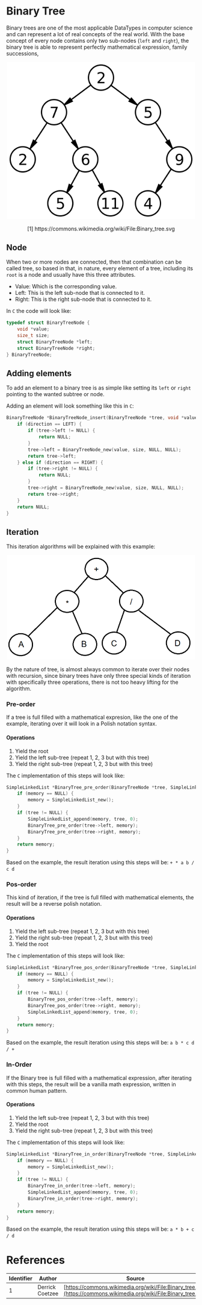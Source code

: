 # Binary Tree

Binary trees are one of the most applicable DataTypes in computer science and can represent a lot of real concepts of the real world. With the base concept of every node contains only two sub-nodes (`left` and `right`), the binary tree is able to represent perfectly mathematical expression, family successions,

<div style="text-align: center"><a href="https://commons.wikimedia.org/wiki/File:Binary_tree.svg"><img src="/static/vendor/img/wikipedia/Binary_tree.svg" alt="BinaryTree" style="width: 500px; height: auto"/></a><p>[1] https://commons.wikimedia.org/wiki/File:Binary_tree.svg</p></div>

## Node

When two or more nodes are connected, then that combination can be called tree, so based in that, in nature, every element of a tree, including its `root` is a node and usually have this three attributes.

* Value: Which is the corresponding value.
* Left: This is the left sub-node that is connected to it.
* Right: This is the right sub-node that is connected to it.

In `C` the code will look like:

```c
typedef struct BinaryTreeNode {
    void *value;
    size_t size;
    struct BinaryTreeNode *left;
    struct BinaryTreeNode *right;
} BinaryTreeNode;
```

## Adding elements

To add an element to a binary tree is as simple like setting its `left` or `right` pointing to the wanted subtree or node.

Adding an element will look something like this in `C`:

```c
BinaryTreeNode *BinaryTreeNode_insert(BinaryTreeNode *tree, void *value, size_t size, int direction) {
    if (direction == LEFT) {
        if (tree->left != NULL) {
            return NULL;
        }
        tree->left = BinaryTreeNode_new(value, size, NULL, NULL);
        return tree->left;
    } else if (direction == RIGHT) {
        if (tree->right != NULL) {
            return NULL;
        }
        tree->right = BinaryTreeNode_new(value, size, NULL, NULL);
        return tree->right;
    }
    return NULL;
}
```

## Iteration

This iteration algorithms will be explained with this example:

<div style="text-align: center"><a href="/static/img/DataTypes/BinaryTreeExample.png"><img src="/static/img/DataTypes/BinaryTreeExample.png" alt="BinaryTreeExample.png" style="width: 500px; height: auto"/></a></div>

By the nature of tree, is almost always common to iterate over their nodes with recursion, since binary trees have only three special kinds of iteration with specifically three operations, there is not too heavy lifting for the algorithm.

### Pre-order

If a tree is full filled with a mathematical expresion, like the one of the example, iterating over it will look in a Polish notation syntax.

#### Operations

1. Yield the root
2. Yield the left sub-tree (repeat 1, 2, 3 but with this tree)
3. Yield the right sub-tree (repeat 1, 2, 3 but with this tree)

The `C` implementation of this steps will look like:

```c
SimpleLinkedList *BinaryTree_pre_order(BinaryTreeNode *tree, SimpleLinkedList *memory) {
    if (memory == NULL) {
        memory = SimpleLinkedList_new();
    }
    if (tree != NULL) {
        SimpleLinkedList_append(memory, tree, 0);
        BinaryTree_pre_order(tree->left, memory);
        BinaryTree_pre_order(tree->right, memory);
    }
    return memory;
}
```

Based on the example, the result iteration using this steps will be: `+ * a b / c d`

### Pos-order

This kind of iteration, if the tree is full filled with mathematical elements, the result will be a reverse polish notation.

#### Operations

1. Yield the left sub-tree (repeat 1, 2, 3 but with this tree)
2. Yield the right sub-tree (repeat 1, 2, 3 but with this tree)
3. Yield the root

The `C` implementation of this steps will look like:

```c
SimpleLinkedList *BinaryTree_pos_order(BinaryTreeNode *tree, SimpleLinkedList *memory) {
    if (memory == NULL) {
        memory = SimpleLinkedList_new();
    }
    if (tree != NULL) {
        BinaryTree_pos_order(tree->left, memory);
        BinaryTree_pos_order(tree->right, memory);
        SimpleLinkedList_append(memory, tree, 0);
    }
    return memory;
}
```

Based on the example, the result iteration using this steps will be: `a b * c d / +`

### In-Order

If the Binary tree is full filled with a mathematical expression, after iterating with this steps, the result will be a vanilla math expression, written in common human pattern.

#### Operations

1. Yield the left sub-tree (repeat 1, 2, 3 but with this tree)
2. Yield the root
3. Yield the right sub-tree (repeat 1, 2, 3 but with this tree)

The `C` implementation of this steps will look like:

```c
SimpleLinkedList *BinaryTree_in_order(BinaryTreeNode *tree, SimpleLinkedList *memory) {
    if (memory == NULL) {
        memory = SimpleLinkedList_new();
    }
    if (tree != NULL) {
        BinaryTree_in_order(tree->left, memory);
        SimpleLinkedList_append(memory, tree, 0);
        BinaryTree_in_order(tree->right, memory);
    }
    return memory;
}
```

Based on the example, the result iteration using this steps will be: `a * b + c / d`

# References

Identifier | Author | Source
---------- | ------ | ------
1|Derrick Coetzee|[https://commons.wikimedia.org/wiki/File:Binary_tree.svg](https://commons.wikimedia.org/wiki/File:Binary_tree.svg)
